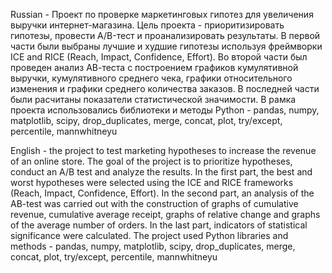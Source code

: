 Russian - Проект по проверке маркетинговых гипотез для увеличения выручки интернет-магазина. Цель проекта - приоритизировать гипотезы, провести A/B-тест и проанализировать результаты. В первой части были выбраны лучшие и худшие гипотезы используя фреймворки ICE and RICE (Reach, Impact, Confidence, Effort). Во второй части был проведен анализ АВ-теста с построением графиков кумулятивной выручки, кумулятивного среднего чека, графики относительного изменения и графики среднего количества заказов. В последней части были расчитаны показатели статистической значимости.
В рамка проекта использовались библиотеки и методы Python - pandas, numpy, matplotlib, scipy, drop_duplicates, merge, concat, plot, try/except, percentile, mannwhitneyu

English - the project to test marketing hypotheses to increase the revenue of an online store. The goal of the project is to prioritize hypotheses, conduct an A/B test and analyze the results. In the first part, the best and worst hypotheses were selected using the ICE and RICE frameworks (Reach, Impact, Confidence, Effort). In the second part, an analysis of the AB-test was carried out with the construction of graphs of cumulative revenue, cumulative average receipt, graphs of relative change and graphs of the average number of orders. In the last part, indicators of statistical significance were calculated.
The project used Python libraries and methods - pandas, numpy, matplotlib, scipy, drop_duplicates, merge, concat, plot, try/except, percentile, mannwhitneyu
